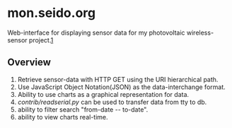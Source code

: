# mon.seido.org

Web-interface for displaying sensor data for my photovoltaic wireless-sensor
project.[1](http://mon.sedio.org/)

## Overview

1. Retrieve sensor-data with HTTP GET using the URI hierarchical path. 
2. Use JavaScript Object Notation(JSON) as the data-interchange format.
3. Ability to use charts as a graphical representation for data.
4. _contrib/readserial.py_ can be used to transfer data from tty to db.
5. ability to filter search "from-date -- to-date".
6. ability to view charts real-time.

